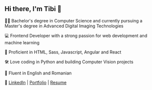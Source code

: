 <h2>Hi there, I'm Tibi 👋</h2>

👨‍🎓 Bachelor's degree in Computer Science and currently pursuing a Master's degree in Advanced Digital Imaging Technologies

💻 Frontend Developer with a strong passion for web development and machine learning

🚀 Proficient in HTML, Sass, Javascript, Angular and React

🛠️ Love coding in Python and building Computer Vision projects

💬 Fluent in English and Romanian

🔗 [LinkedIn](https://www.linkedin.com/in/tiberiu-boscan/) | [Portfolio](https://boscantiberiu.vercel.app/) | [Resume](https://boscantiberiu-resume.tiiny.site/)
